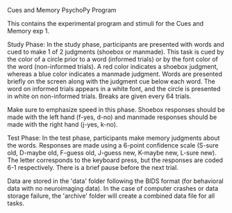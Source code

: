 Cues and Memory PsychoPy Program

This contains the experimental program and stimuli for the Cues and Memory exp 1. 

Study Phase:
In the study phase, participants are presented with words and cued to make 1 of 2 judgments (shoebox or manmade). This task is cued by the color of a circle prior to a word (informed trials) or by the font color of the word (non-informed trials). A red color indicates a shoebox judgment, whereas a blue color indicates a manmade judgment. Words are presented briefly on the screen along with the judgment cue below each word. The word on informed trials appears in a white font, and the circle is presented in white on non-informed trials. Breaks are given every 64 trials. 

Make sure to emphasize speed in this phase. Shoebox responses should be made with the left hand (f-yes, d-no) and manmade responses should be made with the right hand (j-yes, k-no).

Test Phase:
In the test phase, participants make memory judgments about the words. Responses are made using a 6-point confidence scale (S-sure old, D-maybe old, F-guess old, J-guess new, K-maybe new, L-sure new). The letter corresponds to the keyboard press, but the responses are coded 6-1 respectively. There is a brief pause before the next trial. 

Data are stored in the 'data' folder following the BIDS format (for behavioral data with no neuroimaging data). In the case of computer crashes or data storage failure, the 'archive' folder will create a combined data file for all tasks. 

